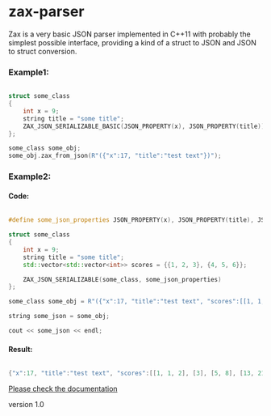# zax-parser
Zax is a very basic JSON parser implemented in C++11 with probably the simplest possible interface, providing a kind of a struct to JSON and JSON to struct conversion.

### Example1:

```cpp

struct some_class
{
    int x = 9;
    string title = "some title";
    ZAX_JSON_SERIALIZABLE_BASIC(JSON_PROPERTY(x), JSON_PROPERTY(title))
};

some_class some_obj;
some_obj.zax_from_json(R"({"x":17, "title":"test text"})");

```

### Example2:

#### Code:

```cpp

#define some_json_properties JSON_PROPERTY(x), JSON_PROPERTY(title), JSON_PROPERTY(scores)

struct some_class
{
    int x = 9;
    string title = "some title";
    std::vector<std::vector<int>> scores = {{1, 2, 3}, {4, 5, 6}};

    ZAX_JSON_SERIALIZABLE(some_class, some_json_properties)
};

some_class some_obj = R"({"x":17, "title":"test text", "scores":[[1, 1, 2], [3], [5, 8], [13, 21]]})";

string some_json = some_obj;

cout << some_json << endl;

```
#### Result:

```cpp

{"x":17, "title":"test text", "scores":[[1, 1, 2], [3], [5, 8], [13, 21]]}

```

[Please check the documentation](https://tamask1s.github.io/zax-parser/index.html)

version 1.0
